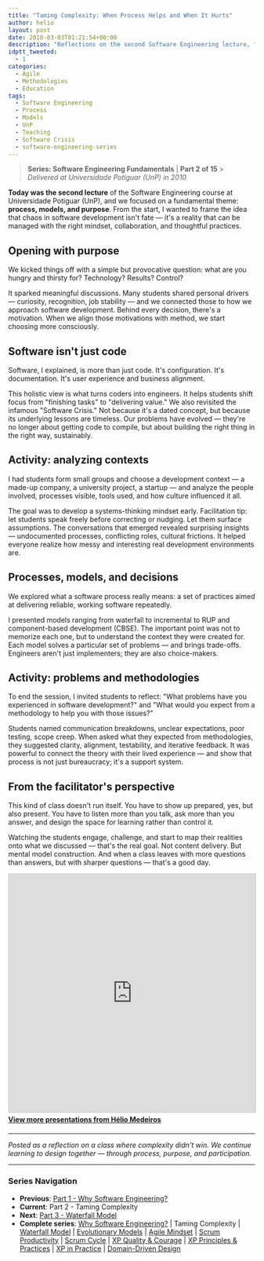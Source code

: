 ```yaml
---
title: "Taming Complexity: When Process Helps and When It Hurts"
author: helio
layout: post
date: 2010-03-03T01:21:54+00:00
description: "Reflections on the second Software Engineering lecture, focusing on process, models, and purpose in software development."
idptt_tweeted:
  - 1
categories:
  - Agile
  - Methodologies
  - Education
tags:
  - Software Engineering
  - Process
  - Models
  - UnP
  - Teaching
  - Software Crisis
  - software-engineering-series
---
```


> **Series: Software Engineering Fundamentals** | **Part 2 of 15** > _Delivered at Universidade Potiguar (UnP) in 2010_

**Today was the second lecture** of the Software Engineering course at Universidade Potiguar (UnP), and we focused on a fundamental theme: **process, models, and purpose**. From the start, I wanted to frame the idea that chaos in software development isn't fate — it's a reality that can be managed with the right mindset, collaboration, and thoughtful practices.

## Opening with purpose

We kicked things off with a simple but provocative question: what are you hungry and thirsty for? Technology? Results? Control?

It sparked meaningful discussions. Many students shared personal drivers — curiosity, recognition, job stability — and we connected those to how we approach software development. Behind every decision, there's a motivation. When we align those motivations with method, we start choosing more consciously.

## Software isn't just code

Software, I explained, is more than just code. It's configuration. It's documentation. It's user experience and business alignment.

This holistic view is what turns coders into engineers. It helps students shift focus from "finishing tasks" to "delivering value." We also revisited the infamous "Software Crisis." Not because it's a dated concept, but because its underlying lessons are timeless. Our problems have evolved — they're no longer about getting code to compile, but about building the right thing in the right way, sustainably.

## Activity: analyzing contexts

I had students form small groups and choose a development context — a made-up company, a university project, a startup — and analyze the people involved, processes visible, tools used, and how culture influenced it all.

The goal was to develop a systems-thinking mindset early. Facilitation tip: let students speak freely before correcting or nudging. Let them surface assumptions. The conversations that emerged revealed surprising insights — undocumented processes, conflicting roles, cultural frictions. It helped everyone realize how messy and interesting real development environments are.

## Processes, models, and decisions

We explored what a software process really means: a set of practices aimed at delivering reliable, working software repeatedly.

I presented models ranging from waterfall to incremental to RUP and component-based development (CBSE). The important point was not to memorize each one, but to understand the context they were created for. Each model solves a particular set of problems — and brings trade-offs. Engineers aren't just implementers; they are also choice-makers.

## Activity: problems and methodologies

To end the session, I invited students to reflect: "What problems have you experienced in software development?" and "What would you expect from a methodology to help you with those issues?"

Students named communication breakdowns, unclear expectations, poor testing, scope creep. When asked what they expected from methodologies, they suggested clarity, alignment, testability, and iterative feedback. It was powerful to connect the theory with their lived experience — and show that process is not just bureaucracy; it's a support system.

## From the facilitator's perspective

This kind of class doesn't run itself. You have to show up prepared, yes, but also present. You have to listen more than you talk, ask more than you answer, and design the space for learning rather than control it.

Watching the students engage, challenge, and start to map their realities onto what we discussed — that's the real goal. Not content delivery. But mental model construction. And when a class leaves with more questions than answers, but with sharper questions — that's a good day.

<div style="margin-bottom: 20px;">
<iframe src="https://www.slideshare.net/slideshow/embed_code/key/vHu2501nQBWAsv" width="597" height="486" frameborder="0" marginwidth="0" marginheight="0" scrolling="no" style="border:1px solid #CCC; border-width:1px; margin-bottom:5px; max-width: 100%;" allowfullscreen></iframe>
<div style="margin-bottom:5px">
    <strong><a href="//www.slideshare.net/heliomedeiros" target="_blank">View more presentations from Hélio Medeiros</a></strong>
</div>
</div>

---

_Posted as a reflection on a class where complexity didn't win. We continue learning to design together — through process, purpose, and participation._

---

### **Series Navigation**

- **Previous**: [Part 1 - Why Software Engineering?](../2010-02-24-software-engineering-purpose/)
- **Current**: Part 2 - Taming Complexity
- **Next**: [Part 3 - Waterfall Model](../2010-03-10-waterfall-model/)
- **Complete series**: [Why Software Engineering?](../2010-02-24-software-engineering-purpose/) | Taming Complexity | [Waterfall Model](../2010-03-10-waterfall-model/) | [Evolutionary Models](../2010-03-18-evolutionary-models/) | [Agile Mindset](../2010-03-26-agile-mindset/) | [Scrum Productivity](../2010-04-03-scrum-productivity/) | [Scrum Cycle](../2010-04-11-scrum-cycle/) | [XP Quality & Courage](../2010-04-19-xp-quality-courage/) | [XP Principles & Practices](../2010-05-01-xp-principles-practices/) | [XP in Practice](../2010-05-08-applying-xp-strategies/) | [Domain-Driven Design](../2010-05-15-domain-driven-design/)
